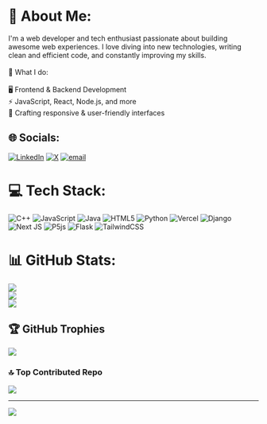 # 💫 About Me:
I'm a web developer and tech enthusiast passionate about building awesome web experiences. I love diving into new technologies, writing clean and efficient code, and constantly improving my skills.<br><br>🚀 What I do:<br><br>🖥️ Frontend & Backend Development<br>⚡ JavaScript, React, Node.js, and more<br>🎨 Crafting responsive & user-friendly interfaces


## 🌐 Socials:
[![LinkedIn](https://img.shields.io/badge/LinkedIn-%230077B5.svg?logo=linkedin&logoColor=white)](https://linkedin.com/in/https://www.linkedin.com/in/alwin-emmanuel-sebastian/) [![X](https://img.shields.io/badge/X-black.svg?logo=X&logoColor=white)](https://x.com/Alwin_42) [![email](https://img.shields.io/badge/Email-D14836?logo=gmail&logoColor=white)](mailto:alwinemmanuel424@gmail.com) 

# 💻 Tech Stack:
![C++](https://img.shields.io/badge/c++-%2300599C.svg?style=for-the-badge&logo=c%2B%2B&logoColor=white) ![JavaScript](https://img.shields.io/badge/javascript-%23323330.svg?style=for-the-badge&logo=javascript&logoColor=%23F7DF1E) ![Java](https://img.shields.io/badge/java-%23ED8B00.svg?style=for-the-badge&logo=openjdk&logoColor=white) ![HTML5](https://img.shields.io/badge/html5-%23E34F26.svg?style=for-the-badge&logo=html5&logoColor=white) ![Python](https://img.shields.io/badge/python-3670A0?style=for-the-badge&logo=python&logoColor=ffdd54) ![Vercel](https://img.shields.io/badge/vercel-%23000000.svg?style=for-the-badge&logo=vercel&logoColor=white) ![Django](https://img.shields.io/badge/django-%23092E20.svg?style=for-the-badge&logo=django&logoColor=white) ![Next JS](https://img.shields.io/badge/Next-black?style=for-the-badge&logo=next.js&logoColor=white) ![P5js](https://img.shields.io/badge/p5.js-ED225D?style=for-the-badge&logo=p5.js&logoColor=FFFFFF) ![Flask](https://img.shields.io/badge/flask-%23000.svg?style=for-the-badge&logo=flask&logoColor=white) ![TailwindCSS](https://img.shields.io/badge/tailwindcss-%2338B2AC.svg?style=for-the-badge&logo=tailwind-css&logoColor=white)
# 📊 GitHub Stats:
![](https://github-readme-stats.vercel.app/api?username=Alwin42&theme=dark&hide_border=false&include_all_commits=false&count_private=false)<br/>
![](https://github-readme-streak-stats.herokuapp.com/?user=Alwin42&theme=dark&hide_border=false)<br/>
![](https://github-readme-stats.vercel.app/api/top-langs/?username=Alwin42&theme=dark&hide_border=false&include_all_commits=false&count_private=false&layout=compact)

## 🏆 GitHub Trophies
![](https://github-profile-trophy.vercel.app/?username=Alwin42&theme=radical&no-frame=false&no-bg=true&margin-w=4)

### 🔝 Top Contributed Repo
![](https://github-contributor-stats.vercel.app/api?username=Alwin42&limit=5&theme=dark&combine_all_yearly_contributions=true)

---
[![](https://visitcount.itsvg.in/api?id=Alwin42&icon=0&color=0)](https://visitcount.itsvg.in)

<!-- Proudly created with GPRM ( https://gprm.itsvg.in ) -->
